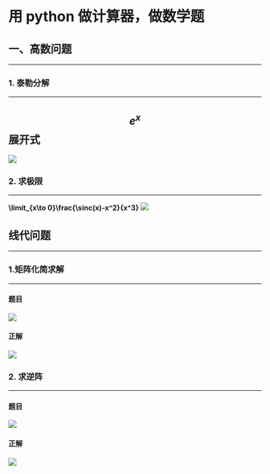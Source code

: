 用 python 做计算器，做数学题
=
## 一、高数问题

---
### 1. 泰勒分解
---
**$$e^x$$展开式**
---
![](https://github.com/yangzhanp/yangzhanp----homework/blob/gh-pages/images/1.gif)

### 2. 求极限
---
**\limit_{x\to 0}\frac{\sinc(x)-x^2}{x^3}**
![](https://github.com/yangzhanp/yangzhanp----homework/blob/gh-pages/images/2.gif)


## 线代问题

---
### 1.矩阵化简求解
---
#### 题目
![](https://github.com/yangzhanp/yangzhanp----homework/blob/gh-pages/images/825793392715580682.jpg)
#### 正解
![](https://github.com/yangzhanp/yangzhanp----homework/blob/gh-pages/images/3.gif)

### 2. 求逆阵
---
#### 题目
![](https://github.com/yangzhanp/yangzhanp----homework/blob/gh-pages/images/578897380115418570.jpg)
#### 正解
![](https://github.com/yangzhanp/yangzhanp----homework/blob/gh-pages/images/4.gif)
